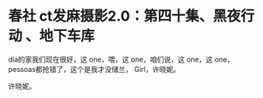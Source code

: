 # 春社 ct发麻摄影2.0：第四十集、黑夜行动 、地下车库

 día的家我们现在很好，这 one，喂，这 one，咱们说，这 one，这 one， pessoas都抢错了，这个是我才没储兰， Girl，许晓妮。

许晓妮。
